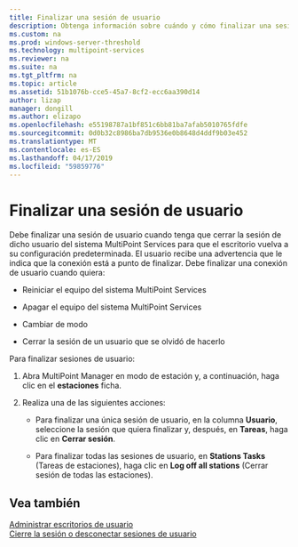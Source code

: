 ```yaml
---
title: Finalizar una sesión de usuario
description: Obtenga información sobre cuándo y cómo finalizar una sesión de usuario manualmente en MultiPoint Services
ms.custom: na
ms.prod: windows-server-threshold
ms.technology: multipoint-services
ms.reviewer: na
ms.suite: na
ms.tgt_pltfrm: na
ms.topic: article
ms.assetid: 51b1076b-cce5-45a7-8cf2-ecc6aa390d14
author: lizap
manager: dongill
ms.author: elizapo
ms.openlocfilehash: e55198787a1bf851c6bb81ba7afab5010765fdfe
ms.sourcegitcommit: 0d0b32c8986ba7db9536e0b8648d4ddf9b03e452
ms.translationtype: MT
ms.contentlocale: es-ES
ms.lasthandoff: 04/17/2019
ms.locfileid: "59859776"
---
```

# <a name="end-a-user-session"></a>Finalizar una sesión de usuario
Debe finalizar una sesión de usuario cuando tenga que cerrar la sesión de dicho usuario del sistema MultiPoint Services para que el escritorio vuelva a su configuración predeterminada. El usuario recibe una advertencia que le indica que la conexión está a punto de finalizar. Debe finalizar una conexión de usuario cuando quiera:  
  
-   Reiniciar el equipo del sistema MultiPoint Services  
  
-   Apagar el equipo del sistema MultiPoint Services  
  
-   Cambiar de modo  
  
-   Cerrar la sesión de un usuario que se olvidó de hacerlo  
  
Para finalizar sesiones de usuario:  
  
1.  Abra MultiPoint Manager en modo de estación y, a continuación, haga clic en el **estaciones** ficha.  
  
2.  Realiza una de las siguientes acciones:  
  
    -   Para finalizar una única sesión de usuario, en la columna **Usuario**, seleccione la sesión que quiera finalizar y, después, en **Tareas**, haga clic en **Cerrar sesión**.  
  
    -   Para finalizar todas las sesiones de usuario, en **Stations Tasks** (Tareas de estaciones), haga clic en **Log off all stations** (Cerrar sesión de todas las estaciones).  
  
## <a name="see-also"></a>Vea también  
[Administrar escritorios de usuario](manage-user-desktops-using-multipoint-dashboard.md)  
[Cierre la sesión o desconectar sesiones de usuario](Log-off-or-Disconnect-User-Sessions.md)